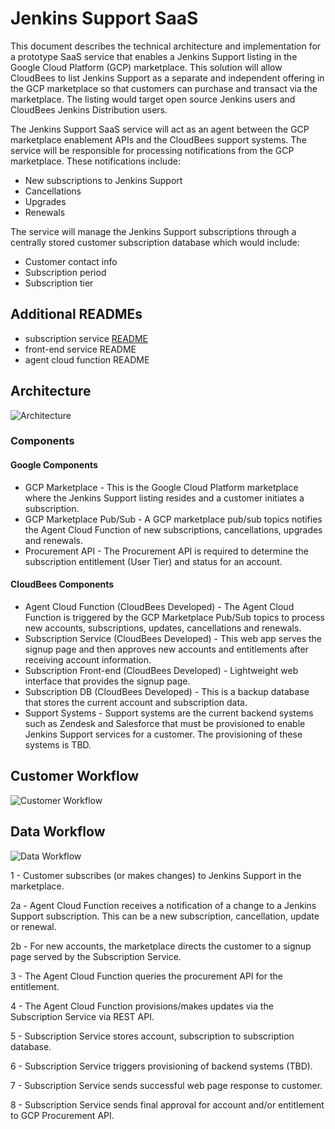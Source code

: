 # Jenkins Support SaaS
This document describes the technical architecture and implementation for a prototype SaaS service that enables a Jenkins Support listing in the Google Cloud Platform (GCP) marketplace. This solution will allow CloudBees to list Jenkins Support as a separate and independent offering in the GCP marketplace so that customers can purchase and transact via the marketplace. The listing would target open source Jenkins users and CloudBees Jenkins Distribution users.

The Jenkins Support SaaS service will act as an agent between the GCP marketplace enablement APIs and the CloudBees support systems. The service will be responsible for processing notifications from the GCP marketplace. These notifications include:

* New subscriptions to Jenkins Support 
* Cancellations
* Upgrades
* Renewals

The service will manage the Jenkins Support subscriptions through a centrally stored customer subscription database which would include:

* Customer contact info
* Subscription period
* Subscription tier

## Additional READMEs
* subscription service [README](/subscription-service/README.md)
* front-end service README
* agent cloud function README

## Architecture
![Architecture](https://user-images.githubusercontent.com/6440106/63956792-00190900-ca3c-11e9-98ab-b84d1fc2f660.png)

### Components
#### Google Components
* GCP Marketplace - This is the Google Cloud Platform marketplace where the Jenkins Support listing resides and a customer initiates a subscription.
* GCP Marketplace Pub/Sub - A GCP marketplace pub/sub topics notifies the Agent Cloud Function of new subscriptions, cancellations, upgrades and renewals.
* Procurement API - The Procurement API is required to determine the subscription entitlement (User Tier) and status for an account.

#### CloudBees Components
* Agent Cloud Function (CloudBees Developed) - The Agent Cloud Function is triggered by the GCP Marketplace Pub/Sub topics to process new accounts, subscriptions, updates, cancellations and renewals. 
* Subscription Service (CloudBees Developed) - This web app serves the signup page and then approves new accounts and entitlements after receiving account information.
* Subscription Front-end (CloudBees Developed) - Lightweight web interface that provides the signup page.
* Subscription DB (CloudBees Developed) - This is a backup database that stores the current account and subscription data.
* Support Systems - Support systems are the current backend systems such as Zendesk and Salesforce that must be provisioned to enable Jenkins Support services for a customer. The provisioning of these systems is TBD.

## Customer Workflow
![Customer Workflow](https://user-images.githubusercontent.com/6440106/63820521-6435b300-c8fe-11e9-86aa-dfdef195d2e1.png)

## Data Workflow
![Data Workflow](https://user-images.githubusercontent.com/6440106/63956757-e972b200-ca3b-11e9-82d9-51f4b3ab8556.png)

1 - Customer subscribes (or makes changes) to Jenkins Support in the marketplace.

2a - Agent Cloud Function receives a notification of a change to a Jenkins Support subscription. This can be a new subscription, cancellation, update or renewal. 

2b - For new accounts, the marketplace directs the customer to a signup page served by the Subscription Service. 

3 - The Agent Cloud Function queries the procurement API for the entitlement.

4 - The Agent Cloud Function provisions/makes updates via the Subscription Service via REST API.

5 - Subscription Service stores account, subscription to subscription database.

6 - Subscription Service triggers provisioning of backend systems (TBD).

7 - Subscription Service sends successful web page response to customer.

8 - Subscription Service sends final approval for account and/or entitlement to GCP Procurement API.